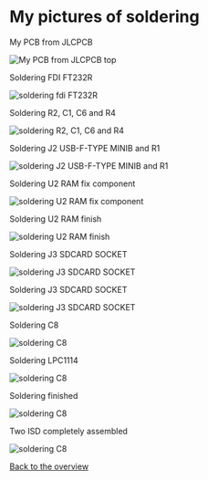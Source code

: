 # My pictures of soldering

My PCB from JLCPCB

![My PCB from JLCPCB top](picture/gigatron-in-system-rom-emulator-und-debugger-top.jpg)

Soldering FDI FT232R

![soldering fdi FT232R](picture/soldering/0-gigatron-in-system-rom-emulator-and-debugger-solder-fdi.jpg)

Soldering R2, C1, C6 and R4

![soldering R2, C1, C6 and R4](picture/soldering/1-gigatron-in-system-rom-emulator-and-debugger-solder-c1-c6-r4-r2.jpg)

Soldering J2 USB-F-TYPE MINIB and R1

![soldering J2 USB-F-TYPE MINIB and R1](picture/soldering/2-gigatron-in-system-rom-emulator-and-debugger-solder-j2-r1.jpg)

Soldering U2 RAM fix component

![soldering U2 RAM fix component](picture/soldering/3-gigatron-in-system-rom-emulator-and-debugger-solder-u2-ram-fix.jpg)

Soldering U2 RAM finish

![soldering U2 RAM finish](picture/soldering/4-gigatron-in-system-rom-emulator-and-debugger-solder-u2-ram.jpg)

Soldering J3 SDCARD SOCKET

![soldering J3 SDCARD SOCKET](picture/soldering/5-gigatron-in-system-rom-emulator-and-debugger-solder-j3.jpg)

Soldering J3 SDCARD SOCKET

![soldering J3 SDCARD SOCKET](picture/soldering/6-gigatron-in-system-rom-emulator-and-debugger-solder-j3.jpg)

Soldering C8

![soldering C8](picture/soldering/7-gigatron-in-system-rom-emulator-and-debugger-solder-c8.jpg)

Soldering LPC1114

![soldering C8](picture/soldering/8-cpu-soldered.jpg)

Soldering finished

![soldering C8](picture/soldering/9-finished-soldered.jpg)

Two ISD completely assembled

![soldering C8](picture/soldering/A-isd-finished.jpg)

[Back to the overview](https://github.com/hans61/Gigatron-TTL/tree/main/InCircuitEPROMemulator)